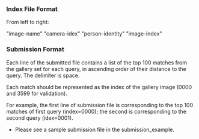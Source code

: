 ### Index File Format
From left to right:

"image-name" "camera-idex" "person-identity" "image-index"

### Submission Format
Each line of the submitted file contains a list of the top 100 matches from the gallery set for each query, in ascending order of their distance to the query. The delimiter is space. 

Each match should be represented as the index of the gallery image (0000 and 3599 for validation). 

For example, the first line of submission file is corresponding to the top 100 matches of first query (index=0000); the second is corresponding to the second query (idex=0001).

- Please see a sample submission file in the submission_example.
